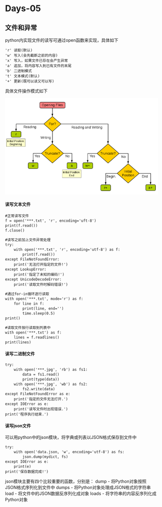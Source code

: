 # Days-05

## 文件和异常

python内实现文件的读写可通过open函数来实现，具体如下
```
'r' 读取(默认)
'w' 写入(会先截断之前的内容)
'x' 写入，如果文件已存在会产生异常
'a' 追加，将内容写入到已有文件的末尾
'b' 二进制模式
't' 文本模式(默认)
'+' 更新(既可以读又可以写)
```

具体文件操作模式如下

![](003.png)

#### 读写文本文件
```
#正常读写文件
f = open('***.txt', 'r', encoding='uft-8')
print(f.read())
f.close()
```
```
#读写之前加上文件异常处理
try:
    with open('***.txt', 'r', encoding='utf-8') as f:
        print(f.read())
except FileNotFoundError:
    print('无法打开指定的文件!')
except LookupError:
    print('指定了未知的编码!')
except UnicodeDecodeError:
    print('读取文件时解码错误!')
```
```
#通过for-in循环逐行读取
with open('***.txt', mode='r') as f:
    for line in f:
        print(line, end='')
        time.sleep(0.5)
print()
```
```
#读取文件按行读取到列表中
with open('***.txt') as f:
    lines = f.readlines()
print(lines)
```

#### 读写二进制文件
```
try:
    with open('***.jpg', 'rb') as fs1:
        data = fs1.read()
        print(type(data))
    with open('***.jpg', 'wb') as fs2:
        fs2.write(data)
except FileNotFoundError as e:
    print('指定的文件无法打开.')
except IOError as e:
    print('读写文件时出现错误.')
print('程序执行结束.')
```

#### 读写json文件

可以用python中的json模块，将字典或列表以JSON格式保存到文件中
```
try:
    with open('data.json, 'w', encoding='utf-8') as fs:
        json.dump(mydict, fs)
except IOError as e:
    print(e)
print('保存数据完成!')
```
json模块主要有四个比较重要的函数，分别是：
dump - 将Python对象按照JSON格式序列化到文件中
dumps - 将Python对象处理成JSON格式的字符串
load - 将文件中的JSON数据反序列化成对象
loads - 将字符串的内容反序列化成Python对象